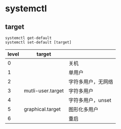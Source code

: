 # systemctl

## target

```shell
systemctl get-default
systemctl set-default [target]
```

| level | target            |             |
| ----- | ----------------- | ----------- |
| 0     |                   | 关机          |
| 1     |                   | 单用户         |
| 2     |                   | 字符多用户，无网络   |
| 3     | mutli-user.target | 字符多用户       |
| 4     |                   | 字符多用户，unset |
| 5     | graphical.target  | 图形化多用户      |
| 6     |                   | 重启          |

